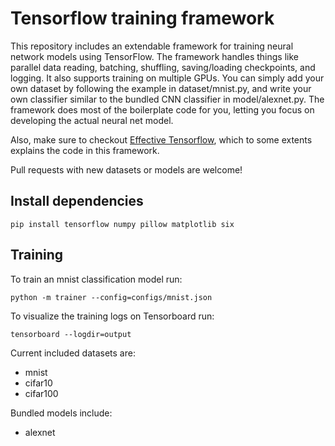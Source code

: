 # Tensorflow training framework

This repository includes an extendable framework for training neural network models using TensorFlow. The framework handles things like parallel data reading, batching, shuffling, saving/loading checkpoints, and logging. It also supports training on multiple GPUs. You can simply add your own dataset by following the example in dataset/mnist.py, and write your own classifier similar to the bundled CNN classifier in model/alexnet.py. The framework does most of the boilerplate code for you, letting you focus on developing the actual neural net model.

Also, make sure to checkout [Effective Tensorflow](https://github.com/vahidk/EffectiveTensorflow), which to some extents explains the code in this framework.

Pull requests with new datasets or models are welcome!

## Install dependencies
```
pip install tensorflow numpy pillow matplotlib six
```

## Training
To train an mnist classification model run:
```
python -m trainer --config=configs/mnist.json
```

To visualize the training logs on Tensorboard run:
```
tensorboard --logdir=output
```

Current included datasets are:
- mnist
- cifar10
- cifar100 

Bundled models include:
- alexnet
